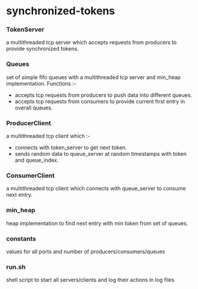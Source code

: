 # synchronized-tokens

### TokenServer
a multithreaded tcp server which accepts requests from producers to provide synchronized tokens.

### Queues
set of simple fifo queues with a multithreaded tcp server and min_heap implementation. Functions :-
- accepts tcp requests from producers to push data into different queues.
- accepts tcp requests from consumers to provide current first entry in overall queues.

### ProducerClient
a multithreaded tcp client which :-
- connects with token_server to get next token.
- sends random data to queue_server at random timestamps with token and queue_index.

### ConsumerClient
a multithreaded tcp client which connects with queue_server to consume next entry.

### min_heap
heap implementation to find next entry with min token from set of queues.

### constants
values for all ports and number of producers/consumers/queues

### run.sh
shell script to start all servers/clients and log their actions in log files
